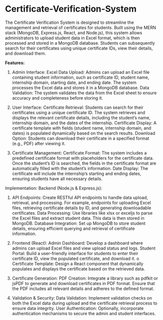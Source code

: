 # Certificate-Verification-System
The Certificate Verification System is designed to streamline the management and retrieval of
certificates for students. Built using the MERN stack (MongoDB, Express.js, React, and
Node.js), this system allows administrators to upload student data in Excel format, which is then
processed and stored in a MongoDB database. Students can subsequently search for their
certificates using unique certificate IDs, view their details, and download them.

<b>Features:</b>
1. Admin Interface:
 Excel Data Upload: Admins can upload an Excel file containing student
information, such as certificate ID, student name, internship domain, starting date,
and ending date. The system processes the Excel data and stores it in a MongoDB
database.
 Data Validation: The system validates the data from the Excel sheet to ensure
accuracy and completeness before storing it.

2. User Interface:
 Certificate Retrieval: Students can search for their certificates using a unique
certificate ID. The system retrieves and displays the relevant certificate details,
including the student’s name, internship domain, and the dates of the internship.
 Certificate Display: A certificate template with fields (student name, internship
domain, and dates) is populated dynamically based on the search results.
 Download Option: Students can download their certificate in a specified format
(e.g., PDF) after viewing it.

3. Certificate Management:
 Certificate Format: The system includes a predefined certificate format with
placeholders for the certificate data. Once the student’s ID is searched, the fields
in the certificate format are automatically filled with the student’s information.
 Date Display: The certificate will include the internship’s starting and ending
dates, ensuring students have all necessary details.

Implementation:
 Backend (Node.js & Express.js):
 1. API Endpoints: Create RESTful API endpoints to handle data upload, retrieval,
and processing. For example, endpoints for uploading Excel files, retrieving
certificate details by ID, and generating downloadable certificates.
 Data Processing: Use libraries like xlsx or exceljs to parse the Excel files and
extract student data. This data is then stored in MongoDB.
 Database Integration: Set up MongoDB to store student details, ensuring
efficient querying and retrieval of certificate information.

2. Frontend (React):
 Admin Dashboard: Develop a dashboard where admins can upload Excel files
and view upload status and logs.
 Student Portal: Build a user-friendly interface for students to enter their
certificate ID, view the populated certificate, and download it.
o Certificate Template: Design a React component that dynamically populates and
displays the certificate based on the retrieved data.

3. Certificate Generation:
 PDF Creation: Integrate a library such as pdfkit or jsPDF to generate and
download certificates in PDF format. Ensure that the PDF includes all relevant
details and adheres to the defined format.

4. Validation & Security:
 Data Validation: Implement validation checks on both the Excel data during
upload and the certificate retrieval process to ensure data integrity.
 User Authentication: Optionally, incorporate authentication mechanisms to
secure the admin and student interfaces.



